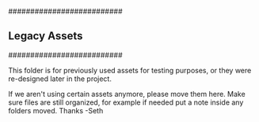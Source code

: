 ##########################
##    Legacy Assets     ##
##########################

This folder is for previously used assets for testing purposes,
or they were re-designed later in the project.

If we aren't using certain assets anymore, please move them here.
Make sure files are still organized, for example if needed put a note inside any folders moved.
Thanks -Seth

